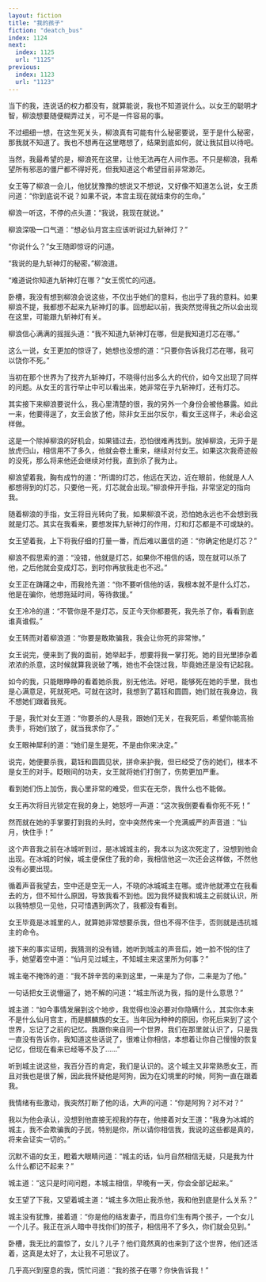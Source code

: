 ```yaml
---
layout: fiction
title: "我的孩子"
fiction: "deatch_bus"
index: 1124
next:
  index: 1125
  url: "1125"
previous:
  index: 1123
  url: "1123"
---
```

当下的我，连说话的权力都没有，就算能说，我也不知道说什么。以女王的聪明才智，柳浪想要随便糊弄过关，可不是一件容易的事。

不过细细一想，在这生死关头，柳浪真有可能有什么秘密要说，至于是什么秘密，那我就不知道了。我也不想再在这里瞎想了，结果到底如何，就让我拭目以待吧。

当然，我最希望的是，柳浪死在这里，让他无法再在人间作恶。不只是柳浪，我希望所有邪恶的僵尸都不得好死，但我知道这个希望目前非常渺茫。

女王等了柳浪一会儿，他犹犹豫豫的想说又不想说，又好像不知道怎么说，女王质问道：“你到底说不说？如果不说，本宫主现在就结束你的生命。”

柳浪一听这，不停的点头道：“我说，我现在就说。”

柳浪深吸一口气道：“想必仙月宫主应该听说过九斩神灯？”

“你说什么？”女王随即惊讶的问道。

“我说的是九斩神灯的秘密。”柳浪道。

“难道说你知道九斩神灯在哪？”女王慌忙的问道。

卧槽，我没有想到柳浪会说这些，不仅出乎她们的意料，也出乎了我的意料。如果柳浪不提，我都想不起来九斩神灯的事。回想起以前，我突然觉得我之所以会出现在这里，可能跟九斩神灯有关。

柳浪信心满满的摇摇头道：“我不知道九斩神灯在哪，但是我知道灯芯在哪。”

这么一说，女王更加的惊讶了，她想也没想的道：“只要你告诉我灯芯在哪，我可以饶你不死。”

当初在那个世界为了找齐九斩神灯，不晓得付出多么大的代价，如今又出现了同样的问题。从女王的言行举止中可以看出来，她非常在乎九斩神灯，还有灯芯。

其实接下来柳浪要说什么，我心里清楚的很，我的另外一个身份会被他暴露。如此一来，他要得逞了，女王会放了他，除非女王出尔反尔，看女王这样子，未必会这样做。

这是一个除掉柳浪的好机会，如果错过去，恐怕很难再找到。放掉柳浪，无异于是放虎归山，相信用不了多久，他就会卷土重来，继续对付女王。如果这次我奇迹般的没死，那么将来他还会继续对付我，直到杀了我为止。

柳浪望着我，胸有成竹的道：“所谓的灯芯，他远在天边，近在眼前，他就是人人都想得到的灯芯，只要他一死，灯芯就会出现。”柳浪伸开手指，非常坚定的指向我。

随着柳浪的手指，女王将目光转向了我，如果柳浪不说，恐怕她永远也不会想到我就是灯芯。其实在我看来，要想发挥九斩神灯的作用，灯和灯芯都是不可或缺的。

女王望着我，上下将我仔细的打量一番，而后难以置信的道：“你确定他是灯芯？”

柳浪不假思索的道：“没错，他就是灯芯，如果你不相信的话，现在就可以杀了他，之后他就会变成灯芯，到时你再放我走也不迟。”

女王正在踌躇之中，而我抢先道：“你不要听信他的话，我根本就不是什么灯芯，他是在骗你，他想拖延时间，等待救援。”

女王冷冷的道：“不管你是不是灯芯，反正今天你都要死，我先杀了你，看看到底谁真谁假。”

女王转而对着柳浪道：“你要是敢欺骗我，我会让你死的非常惨。”

女王说完，便来到了我的面前，她举起手，想要将我一掌打死。她的目光里掺杂着浓浓的杀意，这时候就算我说破了嘴，她也不会饶过我，毕竟她还是没有记起我。

如今的我，只能眼睁睁的看着她杀我，别无他法。好吧，能够死在她的手里，我也是心满意足，死就死吧。可就在这时，我想到了葛钰和圆圆，她们就在我身边，我不想她们跟着我死。

于是，我忙对女王道：“你要杀的人是我，跟她们无关，在我死后，希望你能高抬贵手，将她们放了，就当我求你了。”

女王眼神犀利的道：“她们是生是死，不是由你来决定。”

说完，她便要杀我，葛钰和圆圆见状，拼命来护我，但已经受了伤的她们，根本不是女王的对手。眨眼间的功夫，女王就将她们打倒了，伤势更加严重。

看到她们伤上加伤，我心里非常的难受，但实在无奈，我什么也不能做。

女王再次将目光锁定在我的身上，她怒哼一声道：“这次我倒要看看你死不死！”

然而就在她的手掌要打到我的头时，空中突然传来一个充满威严的声音道：“仙月，快住手！”

这个声音我之前在冰城听到过，是冰城城主的，我本以为这次死定了，没想到他会出现。在冰城的时候，城主便保住了我的命，我相信他这一次还会这样做，不然他没有必要出现。

循着声音我望去，空中还是空无一人，不晓的冰城城主在哪。或许他就滞立在我看去的方，但不知什么原因，导致我看不到他。因为我怀疑我和城主之前就认识，所以我特想见一见他，只可惜遇到两次了，我都没有看到。

女王毕竟是冰城里的人，就算她非常想要杀我，但也不得不住手，否则就是违抗城主的命令。

接下来的事实证明，我猜测的没有错，她听到城主的声音后，她一脸不悦的住了手，她望着空中道：“仙月见过城主，不知城主来这里所为何事？”

城主毫不掩饰的道：“我不辞辛苦的来到这里，一来是为了你，二来是为了他。”

一句话把女王说懵逼了，她不解的问道：“城主所说为我，指的是什么意思？”

城主道：“如今事情发展到这个地步，我觉得也没必要对你隐瞒什么，其实你本来不是什么仙月宫主，而是麒麟族的女王。当年因为种种的原因，你死后来到了这个世界，忘记了之前的记忆。我跟你来自同一个世界，我们在那里就认识了，只是我一直没有告诉你，我知道这些话说了，很难让你相信，本想着让你自己慢慢的恢复记忆，但现在看来已经等不及了……”

听到城主说这些，我百分百的肯定，我们是认识的。这个城主又非常熟悉女王，而且对我也是很了解，因此我怀疑他是阿狗，因为在幻境里的时候，阿狗一直在跟着我。

我情绪有些激动，我突然打断了他的话，大声的问道：“你是阿狗？对不对？”

我以为他会承认，没想到他直接无视我的存在，他接着对女王道：“我身为冰城的城主，我不会欺骗我的子民，特别是你，所以请你相信我，我说的这些都是真的，将来会证实一切的。”

沉默不语的女王，瞪着大眼睛问道：“城主的话，仙月自然相信无疑，只是我为什么什么都记不起来？”

城主道：“这只是时间问题，本城主相信，早晚有一天，你会全部记起来。”

女王望了下我，又望着城主道：“城主多次阻止我杀他，我和他到底是什么关系？”

城主没有犹豫，接着道：“你是他的结发妻子，而且你们生有两个孩子，一个女儿一个儿子。我正在派人暗中寻找你们的孩子，相信用不了多久，你们就会见到。”

卧槽，我无比的震惊了，女儿？儿子？他们竟然真的也来到了这个世界，他们还活着，这真是太好了，太让我不可思议了。

几乎高兴到窒息的我，慌忙问道：“我的孩子在哪？你快告诉我！”